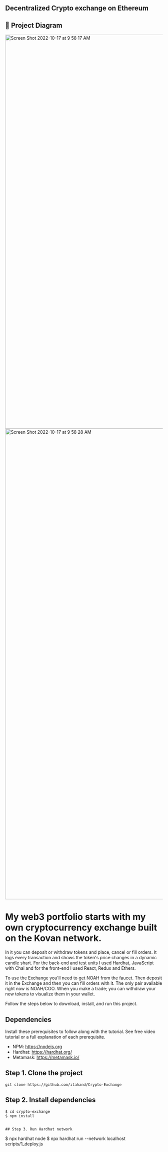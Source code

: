 ## Decentralized Crypto exchange on Ethereum

## 🔧 Project Diagram

<img width="1256" alt="Screen Shot 2022-10-17 at 9 58 17 AM" src="https://user-images.githubusercontent.com/85246268/196211782-ae60863b-ede3-44ce-9fba-5fd9e98fa6af.png">

<img width="1500" alt="Screen Shot 2022-10-17 at 9 58 28 AM" src="https://user-images.githubusercontent.com/85246268/196211804-081dc671-e12e-4092-aa2c-70c737bf85fa.png">

# My web3 portfolio starts with my own cryptocurrency exchange built on the Kovan network. 

In it you can deposit or withdraw tokens and place, cancel or fill orders. It logs every transaction and shows the token's price changes in a dynamic candle shart. For the back-end and test units I used Hardhat, JavaScript with Chai and for the front-end I used React, Redux and Ethers.

To use the Exchange you'll need to get NOAH from the faucet. Then deposit it in the Exchange and then you can fill orders with it. The only pair available right now is NOAH/COO. When you make a trade; you can withdraw your new tokens to visualize them in your wallet.

Follow the steps below to download, install, and run this project.

## Dependencies
Install these prerequisites to follow along with the tutorial. See free video tutorial or a full explanation of each prerequisite.
- NPM: https://nodejs.org
- Hardhat: https://hardhat.org/
- Metamask: https://metamask.io/

## Step 1. Clone the project
`git clone https://github.com/itahand/Crypto-Exchange`

## Step 2. Install dependencies
```
$ cd crypto-exchange
$ npm install


## Step 3. Run Hardhat network
```
$ npx hardhat node
$ npx hardhat run --network localhost scripts/1_deploy.js
